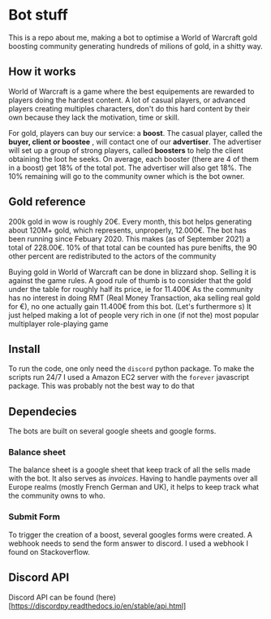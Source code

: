 # Bot stuff

This is a repo about me, making a bot to optimise a World of Warcraft gold boosting community generating hundreds of milions of gold, in a shitty way.

## How it works

World of Warcraft is a game where the best equipements are rewarded to players doing the hardest content.
A lot of casual players, or advanced players creating multiples characters, don't do this hard content by their own because they lack the motivation, time or skill.

For gold, players can buy our service: a **boost**. The casual player, called the **buyer, client or boostee** , will contact one of our **advertiser**.
The advertiser will set up a group of strong players, called **boosters** to help the client obtaining the loot he seeks.
On average, each booster (there are 4 of them in a boost) get 18% of the total pot. The advertiser will also get 18%. The 10% remaining will go to the community owner which is the bot owner.

## Gold reference

200k gold in wow is roughly 20€. Every month, this bot helps generating about 120M+ gold, which represents, unproperly, 12.000€.
The bot has been running since Febuary 2020. This makes (as of September 2021) a total of 228.00€.
10% of that total can be counted has pure benifts, the 90 other percent are redistributed to the actors of the community 

Buying gold in World of Warcraft can be done in blizzard shop. Selling it is against the game rules. A good rule of thumb is to consider that the gold under the table for roughly half its price, ie for 11.400€
As the community has no interest in doing RMT (Real Money Transaction, aka selling real gold for €), no one actually gain 11.400€ from this bot. (Let's furthermore s)
It just helped making a lot of people very rich in one (if not the) most popular multiplayer role-playing game

## Install

To run the code, one only need the ```discord``` python package.
To make the scripts run 24/7 I used a Amazon EC2 server with the ```forever``` javascript package. This was probably not the best way to do that

## Dependecies 

The bots are built on several google sheets and google forms.

### Balance sheet

The balance sheet is a google sheet that keep track of all the sells made with the bot. 
It also serves as *invoices*. Having to handle payments over all Europe realms (mostly French German and UK), it helps to keep track what the community owns to who.

### Submit Form

To trigger the creation of a boost, several googles forms were created.
A webhook needs to send the form answer to discord. I used a webhook I found on Stackoverflow.


## Discord API

Discord API can be found (here)[https://discordpy.readthedocs.io/en/stable/api.html]